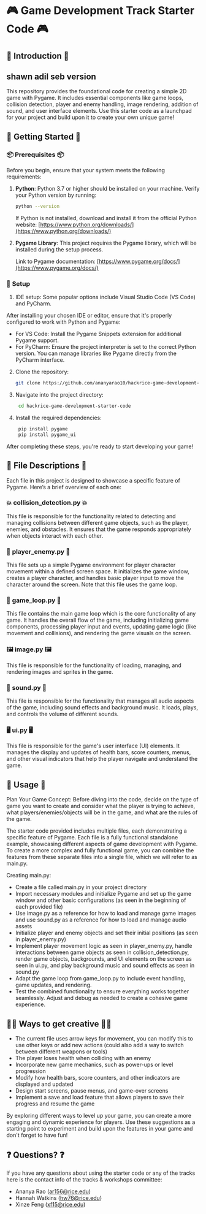 # 🎮 **Game Development Track Starter Code** 🎮

## 🎯 **Introduction** 🎯
## shawn adil seb version
This repository provides the foundational code for creating a simple 2D game with Pygame. It includes essential components like game loops, collision detection, player and enemy handling, image rendering, addition of sound, and user interface elements. Use this starter code as a launchpad for your project and build upon it to create your own unique game!

## 🚀 **Getting Started** 🚀

### 📦 **Prerequisites** 📦

Before you begin, ensure that your system meets the following requirements:

1. **Python**: Python 3.7 or higher should be installed on your machine. Verify your Python version by running:
   ```bash
   python --version
   ```
   If Python is not installed, download and install it from the official Python website: [https://www.python.org/downloads/](https://www.python.org/downloads/)
   
3. **Pygame Library**: This project requires the Pygame library, which will be installed during the setup process.

   Link to Pygame documentation: [https://www.pygame.org/docs/](https://www.pygame.org/docs/)

### 🔧 **Setup**

1. IDE setup: Some popular options include Visual Studio Code (VS Code) and PyCharm.
   
After installing your chosen IDE or editor, ensure that it's properly configured to work with Python and Pygame:
- For VS Code: Install the Pygame Snippets extension for additional Pygame support.
- For PyCharm: Ensure the project interpreter is set to the correct Python version. You can manage libraries like Pygame directly from the PyCharm interface.
  
2. Clone the repository:

    ```bash
    git clone https://github.com/ananyarao10/hackrice-game-development-starter-code.git
    ```
    
3. Navigate into the project directory:
   ```bash
    cd hackrice-game-development-starter-code
    ```

4. Install the required dependencies:

   ```bash
    pip install pygame
    pip install pygame_ui
    ```

After completing these steps, you're ready to start developing your game!

## 📂 **File Descriptions** 📂

Each file in this project is designed to showcase a specific feature of Pygame. Here’s a brief overview of each one:

### 💥 **collision_detection.py** 💥

This file is responsible for the functionality related to detecting and managing collisions between different game objects, such as the player, enemies, and obstacles. It ensures that the game responds appropriately when objects interact with each other.

### 🏃 **player_enemy.py** 🏃

This file sets up a simple Pygame environment for player character movement within a defined screen space. It initializes the game window, creates a player character, and handles basic player input to move the character around the screen. Note that this file uses the game loop.

### 🔄 **game_loop.py** 🔄

This file contains the main game loop which is the core functionality of any game. It handles the overall flow of the game, including initializing game components, processing player input and events, updating game logic (like movement and collisions), and rendering the game visuals on the screen. 

### 🖼️ **image.py** 🖼️

This file is responsible for the functionality of loading, managing, and rendering images and sprites in the game. 

### 🎵 **sound.py** 🎵

This file is responsible for the functionality that manages all audio aspects of the game, including sound effects and background music. It loads, plays, and controls the volume of different sounds.

### 🖥️ **ui.py** 🖥️

This file is responsible for the game's user interface (UI) elements. It manages the display and updates of health bars, score counters, menus, and other visual indicators that help the player navigate and understand the game. 

## 📖 **Usage** 📖

Plan Your Game Concept: Before diving into the code, decide on the type of game you want to create and consider what the player is trying to achieve, what players/enemies/objects will be in the game, and what are the rules of the game.

The starter code provided includes multiple files, each demonstrating a specific feature of Pygame. Each file is a fully functional standalone example, showcasing different aspects of game development with Pygame. To create a more complex and fully functional game, you can combine the features from these separate files into a single file, which we will refer to as main.py.

Creating main.py:
- Create a file called main.py in your project directory
- Import necessary modules and initialize Pygame and set up the game window and other basic configurations (as seen in the beginning of each provided file)
- Use image.py as a reference for how to load and manage game images and use sound.py as a reference for how to load and manage audio assets
- Initialize player and enemy objects and set their initial positions (as seen in player_enemy.py)
- Implement player movement logic as seen in player_enemy.py, handle interactions between game objects as seen in collision_detection.py, render game objects, backgrounds, and UI elements on the screen as seen in ui.py, and play background music and sound effects as seen in sound.py
- Adapt the game loop from game_loop.py to include event handling, game updates, and rendering.
- Test the combined functionality to ensure everything works together seamlessly. Adjust and debug as needed to create a cohesive game experience.

## 🧑‍🎨 **Ways to get creative** 🧑‍🎨

- The current file uses arrow keys for movement, you can modify this to use other keys or add new actions (could also add a way to switch between different weapons or tools)
- The player loses health when colliding with an enemy
- Incorporate new game mechanics, such as power-ups or level progression
- Modify how health bars, score counters, and other indicators are displayed and updated
- Design start screens, pause menus, and game-over screens
- Implement a save and load feature that allows players to save their progress and resume the game

By exploring different ways to level up your game, you can create a more engaging and dynamic experience for players. Use these suggestions as a starting point to experiment and build upon the features in your game and don't forget to have fun!

## ❓ **Questions?** ❓

If you have any questions about using the starter code or any of the tracks here is the contact info of the tracks & workshops committee:
- Ananya Rao (ar156@rice.edu)
- Hannah Watkins (hw76@rice.edu)
- Xinze Feng (xf15@rice.edu)
